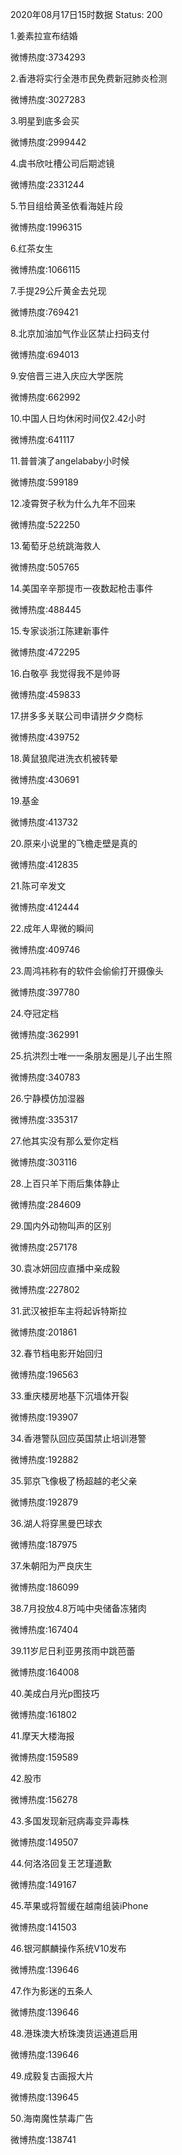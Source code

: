 2020年08月17日15时数据
Status: 200

1.姜素拉宣布结婚

微博热度:3734293

2.香港将实行全港市民免费新冠肺炎检测

微博热度:3027283

3.明星到底多会买

微博热度:2999442

4.虞书欣吐槽公司后期滤镜

微博热度:2331244

5.节目组给黄圣依看海娃片段

微博热度:1996315

6.红茶女生

微博热度:1066115

7.手提29公斤黄金去兑现

微博热度:769421

8.北京加油加气作业区禁止扫码支付

微博热度:694013

9.安倍晋三进入庆应大学医院

微博热度:662992

10.中国人日均休闲时间仅2.42小时

微博热度:641117

11.普普演了angelababy小时候

微博热度:599189

12.凌霄贺子秋为什么九年不回来

微博热度:522250

13.葡萄牙总统跳海救人

微博热度:505765

14.美国辛辛那提市一夜数起枪击事件

微博热度:488445

15.专家谈浙江陈建新事件

微博热度:472295

16.白敬亭 我觉得我不是帅哥

微博热度:459833

17.拼多多关联公司申请拼夕夕商标

微博热度:439752

18.黄鼠狼爬进洗衣机被转晕

微博热度:430691

19.基金

微博热度:413732

20.原来小说里的飞檐走壁是真的

微博热度:412835

21.陈可辛发文

微博热度:412444

22.成年人卑微的瞬间

微博热度:409746

23.周鸿祎称有的软件会偷偷打开摄像头

微博热度:397780

24.夺冠定档

微博热度:362991

25.抗洪烈士唯一一条朋友圈是儿子出生照

微博热度:340783

26.宁静模仿加湿器

微博热度:335317

27.他其实没有那么爱你定档

微博热度:303116

28.上百只羊下雨后集体静止

微博热度:284609

29.国内外动物叫声的区别

微博热度:257178

30.袁冰妍回应直播中亲成毅

微博热度:227802

31.武汉被拒车主将起诉特斯拉

微博热度:201861

32.春节档电影开始回归

微博热度:196563

33.重庆楼房地基下沉墙体开裂

微博热度:193907

34.香港警队回应英国禁止培训港警

微博热度:192882

35.郭京飞像极了杨超越的老父亲

微博热度:192879

36.湖人将穿黑曼巴球衣

微博热度:187975

37.朱朝阳为严良庆生

微博热度:186099

38.7月投放4.8万吨中央储备冻猪肉

微博热度:167404

39.11岁尼日利亚男孩雨中跳芭蕾

微博热度:164008

40.美成白月光p图技巧

微博热度:161802

41.摩天大楼海报

微博热度:159589

42.股市

微博热度:156278

43.多国发现新冠病毒变异毒株

微博热度:149507

44.何洛洛回复王艺瑾道歉

微博热度:149167

45.苹果或将暂缓在越南组装iPhone

微博热度:141503

46.银河麒麟操作系统V10发布

微博热度:139646

47.作为影迷的五条人

微博热度:139646

48.港珠澳大桥珠澳货运通道启用

微博热度:139646

49.成毅复古画报大片

微博热度:139645

50.海南魔性禁毒广告

微博热度:138741

